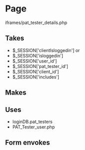 # Page
iframes/pat_tester_details.php

## Takes
* $_SESSION['clientIsloggedin']
or
* $_SESSION['isloggedin']
* $_SESSION['user_id']
* $_SESSION['pat_tester_id']
* $_SESSION['client_id']
* $_SESSION['includes']

## Makes

## Uses
* loginDB.pat_testers
* PAT_Tester_user.php

## Form envokes
